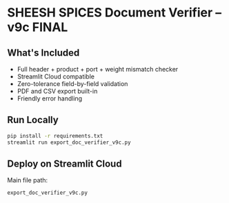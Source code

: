 # SHEESH SPICES Document Verifier – v9c FINAL

## What's Included
- Full header + product + port + weight mismatch checker
- Streamlit Cloud compatible
- Zero-tolerance field-by-field validation
- PDF and CSV export built-in
- Friendly error handling

## Run Locally
```bash
pip install -r requirements.txt
streamlit run export_doc_verifier_v9c.py
```

## Deploy on Streamlit Cloud
Main file path:
```
export_doc_verifier_v9c.py
```